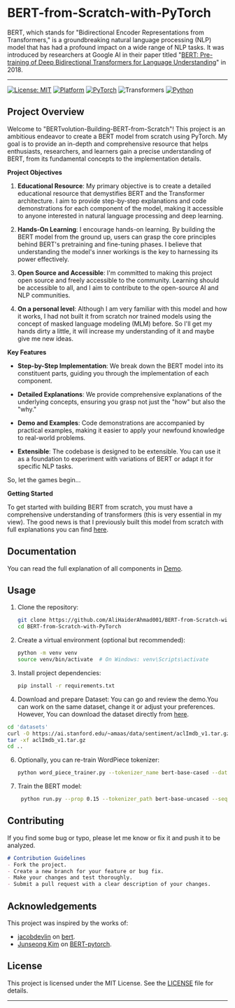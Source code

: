 # BERT-from-Scratch-with-PyTorch 

BERT, which stands for "Bidirectional Encoder Representations from Transformers," is a groundbreaking natural language processing (NLP) model that has had a profound impact on a wide range of NLP tasks. It was introduced by researchers at Google AI in their paper titled "[BERT: Pre-training of Deep Bidirectional Transformers for Language Understanding](https://arxiv.org/pdf/1810.04805.pdf)" in 2018.


---

[![License: MIT](https://img.shields.io/badge/License-MIT-black.svg)](https://opensource.org/licenses/MIT)
[![Platform](https://img.shields.io/badge/Platform-Ubuntu-orange.svg)](https://www.ubuntu.com/)
[![PyTorch](https://img.shields.io/badge/PyTorch-2.1-red.svg)](https://pytorch.org/)
![Transformers](https://img.shields.io/badge/transformers-4.36-yellow.svg)
[![Python](https://img.shields.io/badge/Python-3.11-blue.svg)](https://www.python.org/)


## Project Overview

Welcome to "BERTvolution-Building-BERT-from-Scratch"! This project is an ambitious endeavor to create a BERT model from scratch using PyTorch. My goal is to provide an in-depth and comprehensive resource that helps enthusiasts, researchers, and learners gain a precise understanding of BERT, from its fundamental concepts to the implementation details.

**Project Objectives**

1. **Educational Resource**: My primary objective is to create a detailed educational resource that demystifies BERT and the Transformer architecture. I aim to provide step-by-step explanations and code demonstrations for each component of the model, making it accessible to anyone interested in natural language processing and deep learning.

2. **Hands-On Learning**: I encourage hands-on learning. By building the BERT model from the ground up, users can grasp the core principles behind BERT's pretraining and fine-tuning phases. I believe that understanding the model's inner workings is the key to harnessing its power effectively.

3. **Open Source and Accessible**: I'm committed to making this project open source and freely accessible to the community. Learning should be accessible to all, and I aim to contribute to the open-source AI and NLP communities.

4. **On a personal level**: Although I am very familiar with this model and how it works, I had not built it from scratch nor trained models using the concept of masked language modeling (MLM) before. So I'll get my hands dirty a little, it will increase my understanding of it and maybe give me new ideas.

**Key Features**

- **Step-by-Step Implementation**: We break down the BERT model into its constituent parts, guiding you through the implementation of each component.

- **Detailed Explanations**: We provide comprehensive explanations of the underlying concepts, ensuring you grasp not just the "how" but also the "why."

- **Demo and Examples**: Code demonstrations are accompanied by practical examples, making it easier to apply your newfound knowledge to real-world problems.

- **Extensible**: The codebase is designed to be extensible. You can use it as a foundation to experiment with variations of BERT or adapt it for specific NLP tasks.

So, let the games begin...

**Getting Started**

To get started with building BERT from scratch, you must have a comprehensive understanding of transformers (this is very essential in my view). The good news is that I previously built this model from scratch with full explanations you can find [here](https://github.com/AliHaiderAhmad001/Neural-Machine-Translator/blob/main/README.md).

## Documentation
You can read the full explanation of all components in [Demo](https://github.com/AliHaiderAhmad001/BERT-from-Scratch-with-PyTorch/tree/main/demo).

## Usage
1. Clone the repository:

   ```bash
   git clone https://github.com/AliHaiderAhmad001/BERT-from-Scratch-with-PyTorch.git
   cd BERT-from-Scratch-with-PyTorch
   ```

2. Create a virtual environment (optional but recommended):

   ```bash
   python -m venv venv
   source venv/bin/activate  # On Windows: venv\Scripts\activate
   ```

3. Install project dependencies:

   ```bash
   pip install -r requirements.txt
   ```
4. Download and prepare Dataset: You can go and review the demo.You can work on the same dataset, change it or adjust your preferences. However, You can download the dataset directly from [here](https://ai.stanford.edu/~amaas/data/sentiment/aclImdb_v1.tar.gz).

```bash
cd 'datasets'
curl -O https://ai.stanford.edu/~amaas/data/sentiment/aclImdb_v1.tar.gz
tar -xf aclImdb_v1.tar.gz
cd ..
```
   
6. Optionally, you can re-train  WordPiece tokenizer:
   ```bash
   python word_piece_trainer.py --tokenizer_name bert-base-cased --data_dir aclImdb --batch_size 1000 --vocab_size 30522 --save_fp tokenizer/adapted-tokenizer
   ```
7. Train the BERT model:
   ```bash
    python run.py --prop 0.15 --tokenizer_path bert-base-uncased --seq_len 512 --delimiters ".,;:!? " --lower_case True --buffer_size 1 --shuffle True --data_dir 'datasets/aclImdb' --hidden_size 768 --vocab_size 30522 --hidden_dropout_prob 0.1 --num_heads 8 --num_blocks 12 --final_dropout_prob 0.5 --n_warmup_steps 10000 --weight_decay 0.01 --lr 1e-4 --betas 0.9 0.999 --with_cuda True --log_freq 10 --batch_size 64 --save_path 'tmp' --seed 2023 --epochs 10

   ```
   

## Contributing

If you find some bug or typo, please let me know or fix it and push it to be analyzed.

```markdown
# Contribution Guidelines
- Fork the project.
- Create a new branch for your feature or bug fix.
- Make your changes and test thoroughly.
- Submit a pull request with a clear description of your changes.
```

## Acknowledgements

This project was inspired by the works of:
* [jacobdevlin](https://github.com/jacobdevlin-google) on [bert](https://github.com/google-research/bert).
* [Junseong Kim](https://github.com/codertimo/BERT-pytorch/commits?author=codertimo) on [BERT-pytorch](https://github.com/codertimo/BERT-pytorch).

## License

This project is licensed under the MIT License. See the [LICENSE](https://github.com/AliHaiderAhmad001/Neural-Machine-Translator/blob/main/LICENSE.txt) file for details.

---
